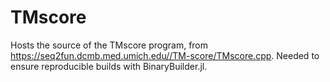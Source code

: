 # TMscore

Hosts the source of the TMscore program, from https://seq2fun.dcmb.med.umich.edu//TM-score/TMscore.cpp. Needed to ensure reproducible builds with BinaryBuilder.jl.
